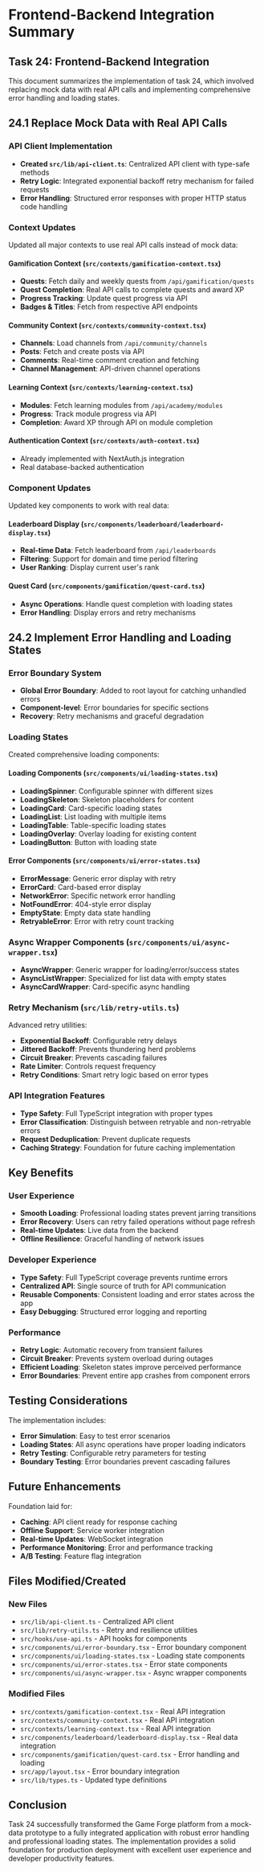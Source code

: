 # Frontend-Backend Integration Summary

## Task 24: Frontend-Backend Integration

This document summarizes the implementation of task 24, which involved replacing mock data with real API calls and implementing comprehensive error handling and loading states.

## 24.1 Replace Mock Data with Real API Calls

### API Client Implementation
- **Created `src/lib/api-client.ts`**: Centralized API client with type-safe methods
- **Retry Logic**: Integrated exponential backoff retry mechanism for failed requests
- **Error Handling**: Structured error responses with proper HTTP status code handling

### Context Updates
Updated all major contexts to use real API calls instead of mock data:

#### Gamification Context (`src/contexts/gamification-context.tsx`)
- **Quests**: Fetch daily and weekly quests from `/api/gamification/quests`
- **Quest Completion**: Real API calls to complete quests and award XP
- **Progress Tracking**: Update quest progress via API
- **Badges & Titles**: Fetch from respective API endpoints

#### Community Context (`src/contexts/community-context.tsx`)
- **Channels**: Load channels from `/api/community/channels`
- **Posts**: Fetch and create posts via API
- **Comments**: Real-time comment creation and fetching
- **Channel Management**: API-driven channel operations

#### Learning Context (`src/contexts/learning-context.tsx`)
- **Modules**: Fetch learning modules from `/api/academy/modules`
- **Progress**: Track module progress via API
- **Completion**: Award XP through API on module completion

#### Authentication Context (`src/contexts/auth-context.tsx`)
- Already implemented with NextAuth.js integration
- Real database-backed authentication

### Component Updates
Updated key components to work with real data:

#### Leaderboard Display (`src/components/leaderboard/leaderboard-display.tsx`)
- **Real-time Data**: Fetch leaderboard from `/api/leaderboards`
- **Filtering**: Support for domain and time period filtering
- **User Ranking**: Display current user's rank

#### Quest Card (`src/components/gamification/quest-card.tsx`)
- **Async Operations**: Handle quest completion with loading states
- **Error Handling**: Display errors and retry mechanisms

## 24.2 Implement Error Handling and Loading States

### Error Boundary System
- **Global Error Boundary**: Added to root layout for catching unhandled errors
- **Component-level**: Error boundaries for specific sections
- **Recovery**: Retry mechanisms and graceful degradation

### Loading States
Created comprehensive loading components:

#### Loading Components (`src/components/ui/loading-states.tsx`)
- **LoadingSpinner**: Configurable spinner with different sizes
- **LoadingSkeleton**: Skeleton placeholders for content
- **LoadingCard**: Card-specific loading states
- **LoadingList**: List loading with multiple items
- **LoadingTable**: Table-specific loading states
- **LoadingOverlay**: Overlay loading for existing content
- **LoadingButton**: Button with loading state

#### Error Components (`src/components/ui/error-states.tsx`)
- **ErrorMessage**: Generic error display with retry
- **ErrorCard**: Card-based error display
- **NetworkError**: Specific network error handling
- **NotFoundError**: 404-style error display
- **EmptyState**: Empty data state handling
- **RetryableError**: Error with retry count tracking

### Async Wrapper Components (`src/components/ui/async-wrapper.tsx`)
- **AsyncWrapper**: Generic wrapper for loading/error/success states
- **AsyncListWrapper**: Specialized for list data with empty states
- **AsyncCardWrapper**: Card-specific async handling

### Retry Mechanism (`src/lib/retry-utils.ts`)
Advanced retry utilities:
- **Exponential Backoff**: Configurable retry delays
- **Jittered Backoff**: Prevents thundering herd problems
- **Circuit Breaker**: Prevents cascading failures
- **Rate Limiter**: Controls request frequency
- **Retry Conditions**: Smart retry logic based on error types

### API Integration Features
- **Type Safety**: Full TypeScript integration with proper types
- **Error Classification**: Distinguish between retryable and non-retryable errors
- **Request Deduplication**: Prevent duplicate requests
- **Caching Strategy**: Foundation for future caching implementation

## Key Benefits

### User Experience
- **Smooth Loading**: Professional loading states prevent jarring transitions
- **Error Recovery**: Users can retry failed operations without page refresh
- **Real-time Updates**: Live data from the backend
- **Offline Resilience**: Graceful handling of network issues

### Developer Experience
- **Type Safety**: Full TypeScript coverage prevents runtime errors
- **Centralized API**: Single source of truth for API communication
- **Reusable Components**: Consistent loading and error states across the app
- **Easy Debugging**: Structured error logging and reporting

### Performance
- **Retry Logic**: Automatic recovery from transient failures
- **Circuit Breaker**: Prevents system overload during outages
- **Efficient Loading**: Skeleton states improve perceived performance
- **Error Boundaries**: Prevent entire app crashes from component errors

## Testing Considerations

The implementation includes:
- **Error Simulation**: Easy to test error scenarios
- **Loading States**: All async operations have proper loading indicators
- **Retry Testing**: Configurable retry parameters for testing
- **Boundary Testing**: Error boundaries prevent cascading failures

## Future Enhancements

Foundation laid for:
- **Caching**: API client ready for response caching
- **Offline Support**: Service worker integration
- **Real-time Updates**: WebSocket integration
- **Performance Monitoring**: Error and performance tracking
- **A/B Testing**: Feature flag integration

## Files Modified/Created

### New Files
- `src/lib/api-client.ts` - Centralized API client
- `src/lib/retry-utils.ts` - Retry and resilience utilities
- `src/hooks/use-api.ts` - API hooks for components
- `src/components/ui/error-boundary.tsx` - Error boundary component
- `src/components/ui/loading-states.tsx` - Loading state components
- `src/components/ui/error-states.tsx` - Error state components
- `src/components/ui/async-wrapper.tsx` - Async wrapper components

### Modified Files
- `src/contexts/gamification-context.tsx` - Real API integration
- `src/contexts/community-context.tsx` - Real API integration
- `src/contexts/learning-context.tsx` - Real API integration
- `src/components/leaderboard/leaderboard-display.tsx` - Real data integration
- `src/components/gamification/quest-card.tsx` - Error handling and loading
- `src/app/layout.tsx` - Error boundary integration
- `src/lib/types.ts` - Updated type definitions

## Conclusion

Task 24 successfully transformed the Game Forge platform from a mock-data prototype to a fully integrated application with robust error handling and professional loading states. The implementation provides a solid foundation for production deployment with excellent user experience and developer productivity features.